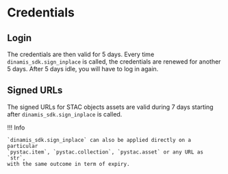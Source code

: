# Credentials

## Login

The credentials are then valid for 5 days. Every time 
`dinamis_sdk.sign_inplace` is called, the credentials are renewed for another 
5 days. After 5 days idle, you will have to log in again.

## Signed URLs

The signed URLs for STAC objects assets are valid during 7 days starting after 
`dinamis_sdk.sign_inplace` is called. 

!!! Info

    `dinamis_sdk.sign_inplace` can also be applied directly on a particular 
    `pystac.item`, `pystac.collection`, `pystac.asset` or any URL as `str`, 
    with the same outcome in term of expiry.
